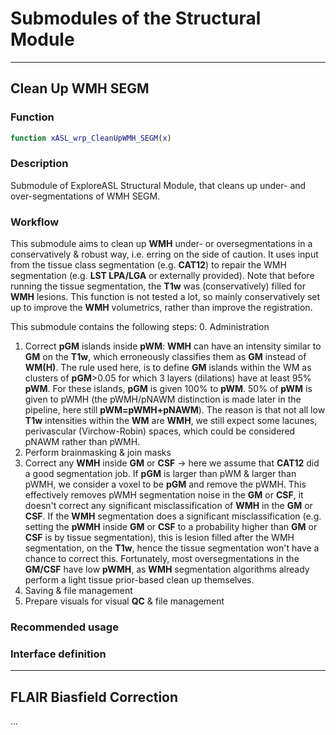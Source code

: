 # Submodules of the Structural Module

----
## Clean Up WMH SEGM

### Function

```matlab
function xASL_wrp_CleanUpWMH_SEGM(x)
```

### Description

Submodule of ExploreASL Structural Module, that cleans up under- and over-segmentations of WMH SEGM.

### Workflow

This submodule aims to clean up **WMH** under- or oversegmentations in a conservatively & robust way, i.e. erring on the side of caution.
It uses input from the tissue class segmentation (e.g. **CAT12**) to repair the WMH segmentation (e.g. **LST LPA/LGA** or externally provided).
Note that before running the tissue segmentation, the **T1w** was (conservatively) filled for **WMH** lesions.
This function is not tested a lot, so mainly conservatively set up to improve the **WMH** volumetrics, rather than improve the registration.

This submodule contains the following steps:
0. Administration
1. Correct **pGM** islands inside **pWM**: **WMH** can have an intensity similar to **GM** on the **T1w**, which erroneously classifies them as **GM** instead of **WM(H)**. The rule used here, is to define **GM** islands within the WM as clusters of **pGM**>0.05 for which 3 layers (dilations) have at least 95% **pWM**. For these islands, **pGM** is given 100% to **pWM**. 50% of **pWM** is given to pWMH (the pWMH/pNAWM distinction is made later in the pipeline, here still **pWM=pWMH+pNAWM**). The reason is that not all low **T1w** intensities within the **WM** are **WMH**, we still expect some lacunes, perivascular (Virchow-Robin) spaces, which could be considered pNAWM rather than pWMH.
2. Perform brainmasking & join masks
3. Correct any **WMH** inside **GM** or **CSF** -> here we assume that **CAT12** did a good segmentation job. If **pGM** is larger than pWM & larger than pWMH, we consider a voxel to be **pGM** and remove the pWMH. This effectively removes pWMH segmentation noise in the **GM** or **CSF**, it doesn't correct any significant misclassification of **WMH** in the **GM** or **CSF**. If the **WMH** segmentation does a significant misclassification (e.g. setting the **pWMH** inside **GM** or **CSF** to a probability higher than **GM** or **CSF** is by tissue segmentation), this is lesion filled after the WMH segmentation, on the **T1w**, hence the tissue segmentation won't have a chance to correct this. Fortunately, most oversegmentations in the **GM/CSF** have low **pWMH**, as **WMH** segmentation algorithms already perform a light tissue prior-based clean up themselves.
4. Saving & file management
5. Prepare visuals for visual **QC** & file management

### Recommended usage

### Interface definition

----
## FLAIR Biasfield Correction

...



